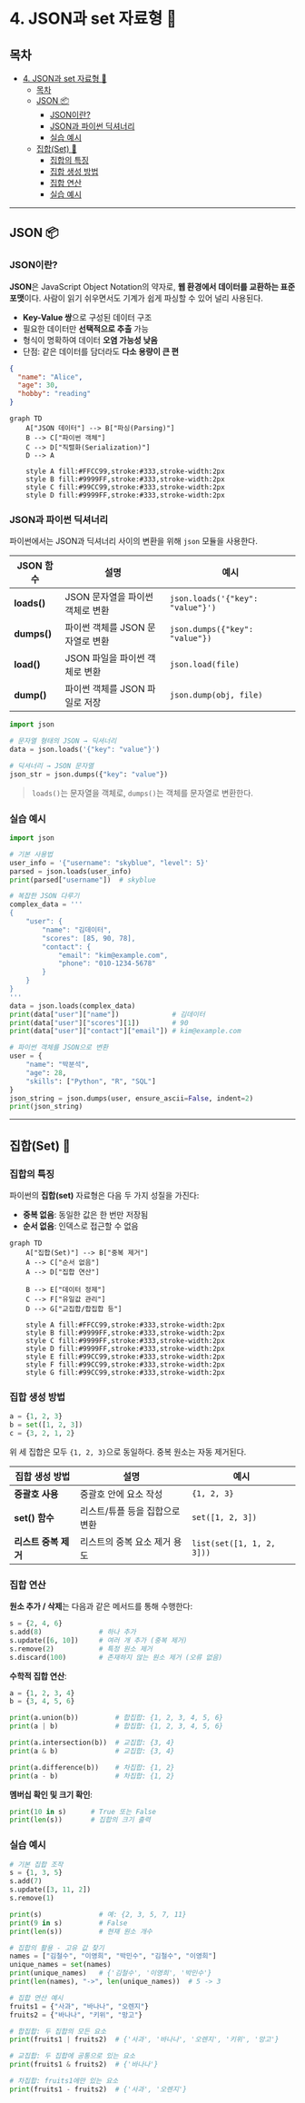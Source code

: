 # 4. JSON과 set 자료형 🔄

## 목차
- [4. JSON과 set 자료형 🔄](#4-json과-set-자료형-)
  - [목차](#목차)
  - [JSON 📦](#json-)
    - [JSON이란?](#json이란)
    - [JSON과 파이썬 딕셔너리](#json과-파이썬-딕셔너리)
    - [실습 예시](#실습-예시)
  - [집합(Set) 🧮](#집합set-)
    - [집합의 특징](#집합의-특징)
    - [집합 생성 방법](#집합-생성-방법)
    - [집합 연산](#집합-연산)
    - [실습 예시](#실습-예시-1)

---

## JSON 📦

### JSON이란?

**JSON**은 JavaScript Object Notation의 약자로, **웹 환경에서 데이터를 교환하는 표준 포맷**이다. 사람이 읽기 쉬우면서도 기계가 쉽게 파싱할 수 있어 널리 사용된다.

- **Key-Value 쌍**으로 구성된 데이터 구조
- 필요한 데이터만 **선택적으로 추출** 가능
- 형식이 명확하여 데이터 **오염 가능성 낮음**
- 단점: 같은 데이터를 담더라도 **다소 용량이 큰 편**

```json
{
  "name": "Alice",
  "age": 30,
  "hobby": "reading"
}
```

```mermaid
graph TD
    A["JSON 데이터"] --> B["파싱(Parsing)"]
    B --> C["파이썬 객체"]
    C --> D["직렬화(Serialization)"]
    D --> A
    
    style A fill:#FFCC99,stroke:#333,stroke-width:2px
    style B fill:#9999FF,stroke:#333,stroke-width:2px
    style C fill:#99CC99,stroke:#333,stroke-width:2px
    style D fill:#9999FF,stroke:#333,stroke-width:2px
```

### JSON과 파이썬 딕셔너리

파이썬에서는 JSON과 딕셔너리 사이의 변환을 위해 `json` 모듈을 사용한다.

| JSON 함수 | 설명 | 예시 |
|-----------|------|------|
| **loads()** | JSON 문자열을 파이썬 객체로 변환 | `json.loads('{"key": "value"}')` |
| **dumps()** | 파이썬 객체를 JSON 문자열로 변환 | `json.dumps({"key": "value"})` |
| **load()** | JSON 파일을 파이썬 객체로 변환 | `json.load(file)` |
| **dump()** | 파이썬 객체를 JSON 파일로 저장 | `json.dump(obj, file)` |

```python
import json

# 문자열 형태의 JSON → 딕셔너리
data = json.loads('{"key": "value"}')

# 딕셔너리 → JSON 문자열
json_str = json.dumps({"key": "value"})
```

> `loads()`는 문자열을 객체로, `dumps()`는 객체를 문자열로 변환한다.

### 실습 예시

```python
import json

# 기본 사용법
user_info = '{"username": "skyblue", "level": 5}'
parsed = json.loads(user_info)
print(parsed["username"])  # skyblue

# 복잡한 JSON 다루기
complex_data = '''
{
    "user": {
        "name": "김데이터",
        "scores": [85, 90, 78],
        "contact": {
            "email": "kim@example.com",
            "phone": "010-1234-5678"
        }
    }
}
'''
data = json.loads(complex_data)
print(data["user"]["name"])             # 김데이터
print(data["user"]["scores"][1])        # 90
print(data["user"]["contact"]["email"]) # kim@example.com

# 파이썬 객체를 JSON으로 변환
user = {
    "name": "박분석",
    "age": 28,
    "skills": ["Python", "R", "SQL"]
}
json_string = json.dumps(user, ensure_ascii=False, indent=2)
print(json_string)
```

---

## 집합(Set) 🧮

### 집합의 특징

파이썬의 **집합(set)** 자료형은 다음 두 가지 성질을 가진다:

- **중복 없음**: 동일한 값은 한 번만 저장됨
- **순서 없음**: 인덱스로 접근할 수 없음

```mermaid
graph TD
    A["집합(Set)"] --> B["중복 제거"]
    A --> C["순서 없음"]
    A --> D["집합 연산"]
    
    B --> E["데이터 정제"]
    C --> F["유일값 관리"]
    D --> G["교집합/합집합 등"]
    
    style A fill:#FFCC99,stroke:#333,stroke-width:2px
    style B fill:#9999FF,stroke:#333,stroke-width:2px
    style C fill:#9999FF,stroke:#333,stroke-width:2px
    style D fill:#9999FF,stroke:#333,stroke-width:2px
    style E fill:#99CC99,stroke:#333,stroke-width:2px
    style F fill:#99CC99,stroke:#333,stroke-width:2px
    style G fill:#99CC99,stroke:#333,stroke-width:2px
```

### 집합 생성 방법

```python
a = {1, 2, 3}
b = set([1, 2, 3])
c = {3, 2, 1, 2}
```

위 세 집합은 모두 `{1, 2, 3}`으로 동일하다. 중복 원소는 자동 제거된다.

| 집합 생성 방법 | 설명 | 예시 |
|--------------|------|------|
| **중괄호 사용** | 중괄호 안에 요소 작성 | `{1, 2, 3}` |
| **set() 함수** | 리스트/튜플 등을 집합으로 변환 | `set([1, 2, 3])` |
| **리스트 중복 제거** | 리스트의 중복 요소 제거 용도 | `list(set([1, 1, 2, 3]))` |

### 집합 연산

**원소 추가 / 삭제**는 다음과 같은 메서드를 통해 수행한다:

```python
s = {2, 4, 6}
s.add(8)              # 하나 추가
s.update([6, 10])     # 여러 개 추가 (중복 제거)
s.remove(2)           # 특정 원소 제거
s.discard(100)        # 존재하지 않는 원소 제거 (오류 없음)
```

**수학적 집합 연산**:

```python
a = {1, 2, 3, 4}
b = {3, 4, 5, 6}

print(a.union(b))         # 합집합: {1, 2, 3, 4, 5, 6}
print(a | b)              # 합집합: {1, 2, 3, 4, 5, 6}

print(a.intersection(b))  # 교집합: {3, 4}
print(a & b)              # 교집합: {3, 4}

print(a.difference(b))    # 차집합: {1, 2}
print(a - b)              # 차집합: {1, 2}
```

**멤버십 확인 및 크기 확인**:

```python
print(10 in s)      # True 또는 False
print(len(s))       # 집합의 크기 출력
```

### 실습 예시

```python
# 기본 집합 조작
s = {1, 3, 5}
s.add(7)
s.update([3, 11, 2])
s.remove(1)

print(s)              # 예: {2, 3, 5, 7, 11}
print(9 in s)         # False
print(len(s))         # 현재 원소 개수

# 집합의 활용 - 고유 값 찾기
names = ["김철수", "이영희", "박민수", "김철수", "이영희"]
unique_names = set(names)
print(unique_names)   # {'김철수', '이영희', '박민수'}
print(len(names), "->", len(unique_names))  # 5 -> 3

# 집합 연산 예시
fruits1 = {"사과", "바나나", "오렌지"}
fruits2 = {"바나나", "키위", "망고"}

# 합집합: 두 집합의 모든 요소
print(fruits1 | fruits2)  # {'사과', '바나나', '오렌지', '키위', '망고'}

# 교집합: 두 집합에 공통으로 있는 요소
print(fruits1 & fruits2)  # {'바나나'}

# 차집합: fruits1에만 있는 요소
print(fruits1 - fruits2)  # {'사과', '오렌지'}
```
